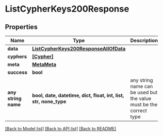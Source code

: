 # ListCypherKeys200Response


## Properties
Name | Type | Description | Notes
------------ | ------------- | ------------- | -------------
**data** | [**ListCypherKeys200ResponseAllOfData**](ListCypherKeys200ResponseAllOfData.md) |  | [optional] 
**cyphers** | [**[Cypher]**](Cypher.md) |  | [optional] 
**meta** | [**MetaMeta**](MetaMeta.md) |  | [optional] 
**success** | **bool** |  | [optional] 
**any string name** | **bool, date, datetime, dict, float, int, list, str, none_type** | any string name can be used but the value must be the correct type | [optional]

[[Back to Model list]](../README.md#documentation-for-models) [[Back to API list]](../README.md#documentation-for-api-endpoints) [[Back to README]](../README.md)


